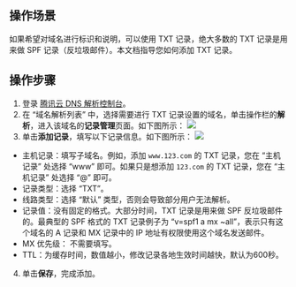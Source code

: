 ## 操作场景
如果希望对域名进行标识和说明，可以使用 TXT 记录，绝大多数的 TXT 记录是用来做 SPF 记录（反垃圾邮件）。本文档指导您如何添加 TXT 记录。

## 操作步骤
1. 登录 [腾讯云 DNS 解析控制台](https://console.cloud.tencent.com/cns)。
2. 在 “域名解析列表” 中，选择需要进行 TXT 记录设置的域名，单击操作栏的**解析**，进入该域名的**记录管理**页面。如下图所示：
![](https://main.qcloudimg.com/raw/b6eda1cb37c81229a3494b7dda19bba8.png)
3. 单击**添加记录**，填写以下记录信息。如下图所示：
![](https://main.qcloudimg.com/raw/234fd16af22d0ca07bf5f0853e60fec5.png)
 - 主机记录：填写子域名。例如，添加 `www.123.com` 的 TXT 记录，您在 “主机记录” 处选择 “www” 即可。如果只是想添加 `123.com` 的 TXT 记录，您在 “主机记录” 处选择 “@” 即可。
 -  记录类型：选择 “TXT”。
 - 线路类型：选择 “默认” 类型，否则会导致部分用户无法解析。
 - 记录值：没有固定的格式。大部分时间，TXT 记录是用来做 SPF 反垃圾邮件的。最典型的 SPF 格式的 TXT 记录例子为 “v=spf1 a mx ~all”，表示只有这个域名的 A 记录和 MX 记录中的 IP 地址有权限使用这个域名发送邮件。
 -  MX 优先级： 不需要填写。
 -  TTL：为缓存时间，数值越小，修改记录各地生效时间越快，默认为600秒。
4. 单击**保存**，完成添加。



